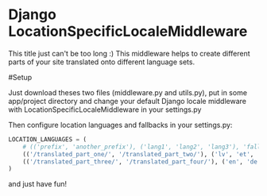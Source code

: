 # Django LocationSpecificLocaleMiddleware

This title just can't be too long :) This middleware helps to create different parts of your site translated onto different language sets.

#Setup

Just download theses two files (middleware.py and utils.py), put in some app/project directory and change your default Django locale middleware with LocationSpecificLocaleMiddleware in your settings.py

Then configure location languages and fallbacks in your settings.py: 
```python
LOCATION_LANGUAGES = (
    # (('prefix', 'another_prefix'), ('lang1', 'lang2', 'lang3'), 'fallback_language')
    (('/translated_part_one/', '/translated_part_two/'), ('lv', 'et', 'lt', 'ru'), 'ru'),
    (('/translated_part_three/', '/translated_part_four/'), ('en', 'de', ), 'en'),
)
```
and just have fun!
